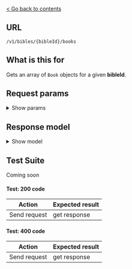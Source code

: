 [< Go back to contents](../README.md)

## URL

`/v1/bibles/{bibleId}/books`

## What is this for

Gets an array of `Book` objects for a given **bibleId**.

## Request params

<details><summary>Show params</summary>

```TypeScript
{
  'include-chapters'?: boolean;
  'include-chapters-and-sections'?: boolean;
}
```

</details>

## Response model

<details><summary>Show model</summary>

```TypeScript
{
  data: [
    {
      id: string;
      bibleId: string;
      abbreviation: string;
      name: string;
      nameLong: string;
      chapters?: [
        {
          id: string;
          bibleId: string;
          bookId: string;
          number: string;
          position: string | number;
          sections?: [
            {
              id: string;
              bibleId: string;
              title: string;
              firstVerseId: string;
              lastVerseId: string;
              firstVerseOrgId: string;
              lastVerseOrgId: string;
            },
          ];
        },
      ];
    },
  ];
}
```

</details>

## Test Suite

Coming soon

#### Test: 200 code

| Action       | Expected result |
| ------------ | --------------- |
| Send request | get response    |

#### Test: 400 code

| Action       | Expected result |
| ------------ | --------------- |
| Send request | get response    |

